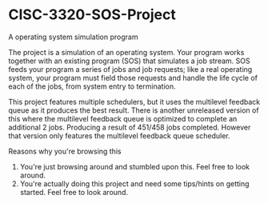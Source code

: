 # CISC-3320-SOS-Project
A operating system simulation program

The project is a simulation of an operating system. Your program works together with an existing program (SOS) that simulates a job stream. SOS feeds your program a series of jobs and job requests; like a real operating system, your program must field those requests and handle the life cycle of each of the jobs, from system entry to termination.

This project features multiple schedulers, but it uses the multilevel feedback queue as it produces the best result.
There is another unreleased version of this where the multilevel feedback queue is optimized to complete an additional 2 jobs. Producing a result of 451/458 jobs completed. However that version only features the multilevel feedback queue scheduler.

Reasons why you're browsing this
1. You're just browsing around and stumbled upon this. Feel free to look around.
2. You're actually doing this project and need some tips/hints on getting started. Feel free to look around.
